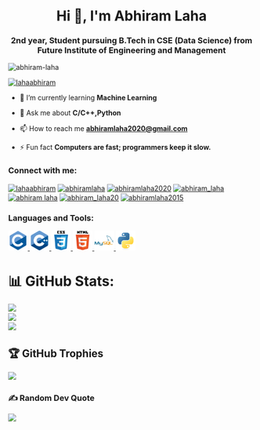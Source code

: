 <h1 align="center">Hi 👋, I'm Abhiram Laha</h1>
<h3 align="center">2nd year, Student pursuing B.Tech in CSE (Data Science) from Future Institute of Engineering and Management</h3>

<p align="left"> <img src="https://komarev.com/ghpvc/?username=abhiram-laha&label=Profile%20views&color=0e75b6&style=flat" alt="abhiram-laha" /> </p>



<p align="left"> <a href="https://twitter.com/lahaabhiram" target="blank"><img src="https://img.shields.io/twitter/follow/lahaabhiram?logo=twitter&style=for-the-badge" alt="lahaabhiram" /></a> </p>

- 🌱 I’m currently learning **Machine Learning**

- 💬 Ask me about **C/C++,Python**

- 📫 How to reach me **abhiramlaha2020@gmail.com**

- ⚡ Fun fact **Computers are fast; programmers keep it slow.**

<h3 align="left">Connect with me:</h3>
<p align="left">

<a href="https://twitter.com/lahaabhiram" target="blank"><img align="center" src="https://raw.githubusercontent.com/rahuldkjain/github-profile-readme-generator/master/src/images/icons/Social/twitter.svg" alt="lahaabhiram" height="30" width="40" /></a>
<a href="https://linkedin.com/in/abhiramlaha" target="blank"><img align="center" src="https://raw.githubusercontent.com/rahuldkjain/github-profile-readme-generator/master/src/images/icons/Social/linked-in-alt.svg" alt="abhiramlaha" height="30" width="40" /></a>
<a href="https://fb.com/abhiramlaha2020" target="blank"><img align="center" src="https://raw.githubusercontent.com/rahuldkjain/github-profile-readme-generator/master/src/images/icons/Social/facebook.svg" alt="abhiramlaha2020" height="30" width="40" /></a>
<a href="https://instagram.com/abhiram_laha" target="blank"><img align="center" src="https://raw.githubusercontent.com/rahuldkjain/github-profile-readme-generator/master/src/images/icons/Social/instagram.svg" alt="abhiram_laha" height="30" width="40" /></a>
<a href="https://www.youtube.com/c/abhiram laha" target="blank"><img align="center" src="https://raw.githubusercontent.com/rahuldkjain/github-profile-readme-generator/master/src/images/icons/Social/youtube.svg" alt="abhiram laha" height="30" width="40" /></a>
<a href="https://www.codechef.com/users/abhiram_laha20" target="blank"><img align="center" src="https://cdn.jsdelivr.net/npm/simple-icons@3.1.0/icons/codechef.svg" alt="abhiram_laha20" height="30" width="40" /></a>
<a href="https://www.hackerrank.com/abhiramlaha2015" target="blank"><img align="center" src="https://raw.githubusercontent.com/rahuldkjain/github-profile-readme-generator/master/src/images/icons/Social/hackerrank.svg" alt="abhiramlaha2015" height="30" width="40" /></a>
</p>

<h3 align="left">Languages and Tools:</h3>
<p align="left"> <a href="https://www.cprogramming.com/" target="_blank" rel="noreferrer"> <img src="https://raw.githubusercontent.com/devicons/devicon/master/icons/c/c-original.svg" alt="c" width="40" height="40"/> </a> <a href="https://www.w3schools.com/cpp/" target="_blank" rel="noreferrer"> <img src="https://raw.githubusercontent.com/devicons/devicon/master/icons/cplusplus/cplusplus-original.svg" alt="cplusplus" width="40" height="40"/> </a> <a href="https://www.w3schools.com/css/" target="_blank" rel="noreferrer"> <img src="https://raw.githubusercontent.com/devicons/devicon/master/icons/css3/css3-original-wordmark.svg" alt="css3" width="40" height="40"/> </a> <a href="https://www.w3.org/html/" target="_blank" rel="noreferrer"> <img src="https://raw.githubusercontent.com/devicons/devicon/master/icons/html5/html5-original-wordmark.svg" alt="html5" width="40" height="40"/> </a> <a href="https://www.mysql.com/" target="_blank" rel="noreferrer"> <img src="https://raw.githubusercontent.com/devicons/devicon/master/icons/mysql/mysql-original-wordmark.svg" alt="mysql" width="40" height="40"/> </a> <a href="https://www.python.org" target="_blank" rel="noreferrer"> <img src="https://raw.githubusercontent.com/devicons/devicon/master/icons/python/python-original.svg" alt="python" width="40" height="40"/> </a> </p>



# 📊 GitHub Stats:
![](https://github-readme-stats.vercel.app/api?username=Abhiram-Laha&theme=radical&hide_border=false&include_all_commits=true&count_private=true)<br/>
![](https://github-readme-streak-stats.herokuapp.com/?user=Abhiram-Laha&theme=radical&hide_border=false)<br/>
![](https://github-readme-stats.vercel.app/api/top-langs/?username=Abhiram-Laha&theme=radical&hide_border=false&include_all_commits=true&count_private=true&layout=compact)

## 🏆 GitHub Trophies
![](https://github-profile-trophy.vercel.app/?username=Abhiram-Laha&theme=discord&no-frame=false&no-bg=true&margin-w=4)

### ✍️ Random Dev Quote
![](https://quotes-github-readme.vercel.app/api?type=horizontal&theme=tokyonight)
